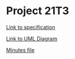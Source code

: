 # Project 21T3

[Link to specification](https://gitlab.cse.unsw.edu.au/COMP2511/21T3/project-specification)

[Link to UML Diagram](https://app.diagrams.net/#G1y2oPvO6ETHL5f9uABj4H0MUPmXbpF1Sn)

[Minutes file](https://docs.google.com/document/d/1AbRc7LUJKcFJvia50bRhqzFHKzMEG1T3T30DDd2mqDo/edit?usp=sharing)